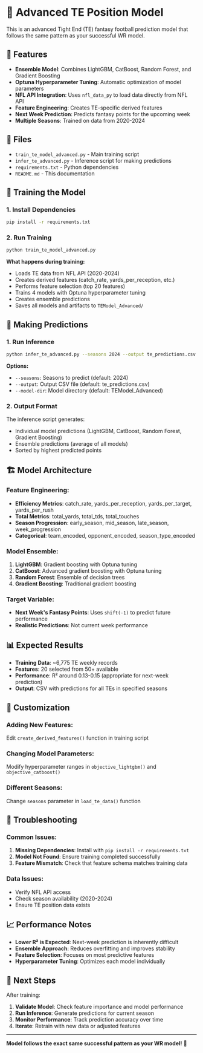 # 🏈 Advanced TE Position Model

This is an advanced Tight End (TE) fantasy football prediction model that follows the same pattern as your successful WR model.

## 🚀 Features

- **Ensemble Model**: Combines LightGBM, CatBoost, Random Forest, and Gradient Boosting
- **Optuna Hyperparameter Tuning**: Automatic optimization of model parameters
- **NFL API Integration**: Uses `nfl_data_py` to load data directly from NFL API
- **Feature Engineering**: Creates TE-specific derived features
- **Next Week Prediction**: Predicts fantasy points for the upcoming week
- **Multiple Seasons**: Trained on data from 2020-2024

## 📁 Files

- `train_te_model_advanced.py` - Main training script
- `infer_te_advanced.py` - Inference script for making predictions
- `requirements.txt` - Python dependencies
- `README.md` - This documentation

## 🎯 Training the Model

### 1. Install Dependencies
```bash
pip install -r requirements.txt
```

### 2. Run Training
```bash
python train_te_model_advanced.py
```

**What happens during training:**
- Loads TE data from NFL API (2020-2024)
- Creates derived features (catch_rate, yards_per_reception, etc.)
- Performs feature selection (top 20 features)
- Trains 4 models with Optuna hyperparameter tuning
- Creates ensemble predictions
- Saves all models and artifacts to `TEModel_Advanced/`

## 🔮 Making Predictions

### 1. Run Inference
```bash
python infer_te_advanced.py --seasons 2024 --output te_predictions.csv
```

**Options:**
- `--seasons`: Seasons to predict (default: 2024)
- `--output`: Output CSV file (default: te_predictions.csv)
- `--model-dir`: Model directory (default: TEModel_Advanced)

### 2. Output Format
The inference script generates:
- Individual model predictions (LightGBM, CatBoost, Random Forest, Gradient Boosting)
- Ensemble predictions (average of all models)
- Sorted by highest predicted points

## 🏗️ Model Architecture

### **Feature Engineering:**
- **Efficiency Metrics**: catch_rate, yards_per_reception, yards_per_target, yards_per_rush
- **Total Metrics**: total_yards, total_tds, total_touches
- **Season Progression**: early_season, mid_season, late_season, week_progression
- **Categorical**: team_encoded, opponent_encoded, season_type_encoded

### **Model Ensemble:**
1. **LightGBM**: Gradient boosting with Optuna tuning
2. **CatBoost**: Advanced gradient boosting with Optuna tuning
3. **Random Forest**: Ensemble of decision trees
4. **Gradient Boosting**: Traditional gradient boosting

### **Target Variable:**
- **Next Week's Fantasy Points**: Uses `shift(-1)` to predict future performance
- **Realistic Predictions**: Not current week performance

## 📊 Expected Results

- **Training Data**: ~6,775 TE weekly records
- **Features**: 20 selected from 50+ available
- **Performance**: R² around 0.13-0.15 (appropriate for next-week prediction)
- **Output**: CSV with predictions for all TEs in specified seasons

## 🔧 Customization

### **Adding New Features:**
Edit `create_derived_features()` function in training script

### **Changing Model Parameters:**
Modify hyperparameter ranges in `objective_lightgbm()` and `objective_catboost()`

### **Different Seasons:**
Change `seasons` parameter in `load_te_data()` function

## 🚨 Troubleshooting

### **Common Issues:**
1. **Missing Dependencies**: Install with `pip install -r requirements.txt`
2. **Model Not Found**: Ensure training completed successfully
3. **Feature Mismatch**: Check that feature schema matches training data

### **Data Issues:**
- Verify NFL API access
- Check season availability (2020-2024)
- Ensure TE position data exists

## 📈 Performance Notes

- **Lower R² is Expected**: Next-week prediction is inherently difficult
- **Ensemble Approach**: Reduces overfitting and improves stability
- **Feature Selection**: Focuses on most predictive features
- **Hyperparameter Tuning**: Optimizes each model individually

## 🎯 Next Steps

After training:
1. **Validate Model**: Check feature importance and model performance
2. **Run Inference**: Generate predictions for current season
3. **Monitor Performance**: Track prediction accuracy over time
4. **Iterate**: Retrain with new data or adjusted features

---

**Model follows the exact same successful pattern as your WR model!** 🚀
